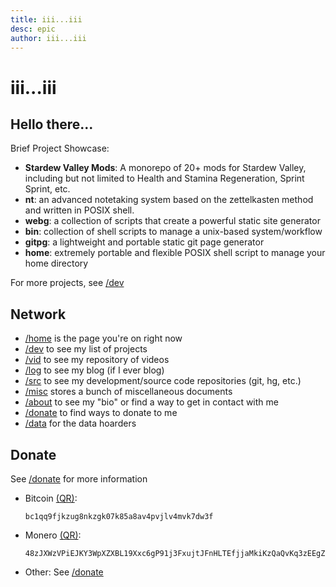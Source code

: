 ```yaml
---
title: iii...iii
desc: epic
author: iii...iii
---
```


iii...iii
=========

Hello there...
--------------
Brief Project Showcase:

* **Stardew Valley Mods**: A monorepo of 20+ mods for Stardew Valley,
  including but not limited to Health and Stamina Regeneration, Sprint
  Sprint, etc.
* **nt**: an advanced notetaking system based on the zettelkasten method
  and written in POSIX shell.
* **webg**: a collection of scripts that create a powerful static site
  generator
* **bin**: collection of shell scripts to manage a unix-based
  system/workflow
* **gitpg**: a lightweight and portable static git page generator
* **home**: extremely portable and flexible POSIX shell
  script to manage your home directory

For more projects, see [/dev](./dev/index.md)

Network
-------
* [/home](./home/index.md) is the page you're on right now
* [/dev](./dev/index.md) to see my list of projects
* [/vid](./vid/index.md) to see my repository of videos
* [/log](./log/index.md) to see my blog (if I ever blog)
* [/src](./src/index.md) to see my development/source code repositories
  (git, hg, etc.)
* [/misc](./misc/index.md) stores a bunch of miscellaneous documents
* [/about](./about/index.md) to see my "bio" or find a way to get in
  contact with me
* [/donate](./donate/index.md) to find ways to donate to me
* [/data](./data/index.md) for the data hoarders

Donate
------
See [/donate](./donate/index.md) for more information

* Bitcoin [(QR)](./assets/images/donate/bitcoin.png):
    ```
    bc1qq9fjkzug8nkzgk07k85a8av4pvjlv4mvk7dw3f
    ```

* Monero [(QR)](./assets/images/donate/monero.png):
    ```
    48zJXWzVPiEJKY3WpXZXBL19Xxc6gP91j3FxujtJFnHLTEfjjaMkiKzQaQvKq3zEEgZSi1YJMJcpRYC53DG5Nu31D2uBK9A
    ```

* Other: See [/donate](./donate/index.md)

